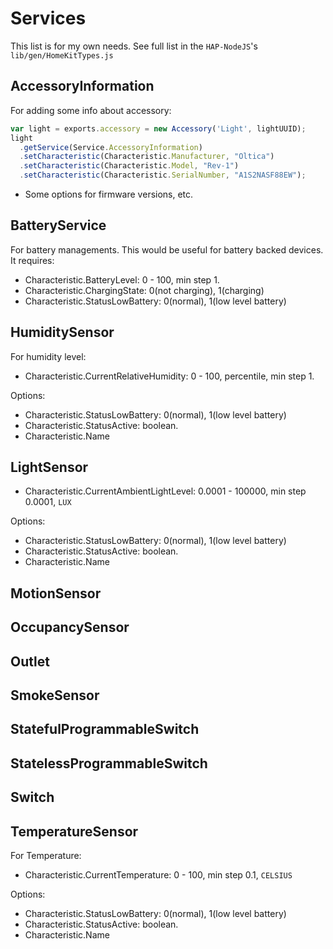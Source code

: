 # Services

This list is for my own needs. See full list in the `HAP-NodeJS`'s `lib/gen/HomeKitTypes.js`

## AccessoryInformation

For adding some info about accessory:
``` javascript
var light = exports.accessory = new Accessory('Light', lightUUID);
light
  .getService(Service.AccessoryInformation)
  .setCharacteristic(Characteristic.Manufacturer, "Oltica")
  .setCharacteristic(Characteristic.Model, "Rev-1")
  .setCharacteristic(Characteristic.SerialNumber, "A1S2NASF88EW");
```

* Some options for firmware versions, etc.

## BatteryService

For battery managements. This would be useful for battery backed devices. It requires:
* Characteristic.BatteryLevel: 0 - 100, min step 1.
* Characteristic.ChargingState: 0(not charging), 1(charging)
* Characteristic.StatusLowBattery: 0(normal), 1(low level battery)

## HumiditySensor

For humidity level:
* Characteristic.CurrentRelativeHumidity: 0 - 100, percentile, min step 1.

Options:
* Characteristic.StatusLowBattery: 0(normal), 1(low level battery)
* Characteristic.StatusActive: boolean.
* Characteristic.Name

## LightSensor

* Characteristic.CurrentAmbientLightLevel: 0.0001 - 100000, min step 0.0001, `LUX`

Options:
* Characteristic.StatusLowBattery: 0(normal), 1(low level battery)
* Characteristic.StatusActive: boolean.
* Characteristic.Name

## MotionSensor
## OccupancySensor
## Outlet
## SmokeSensor
## StatefulProgrammableSwitch
## StatelessProgrammableSwitch
## Switch

## TemperatureSensor

For Temperature:
* Characteristic.CurrentTemperature: 0 - 100, min step 0.1, `CELSIUS`

Options:
* Characteristic.StatusLowBattery: 0(normal), 1(low level battery)
* Characteristic.StatusActive: boolean.
* Characteristic.Name
